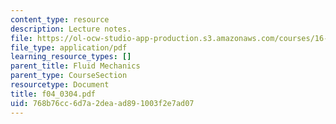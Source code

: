 ```yaml
---
content_type: resource
description: Lecture notes.
file: https://ol-ocw-studio-app-production.s3.amazonaws.com/courses/16-01-unified-engineering-i-ii-iii-iv-fall-2005-spring-2006/768b76cc6d7a2deaad891003f2e7ad07_f04_0304.pdf
file_type: application/pdf
learning_resource_types: []
parent_title: Fluid Mechanics
parent_type: CourseSection
resourcetype: Document
title: f04_0304.pdf
uid: 768b76cc-6d7a-2dea-ad89-1003f2e7ad07
---
```


